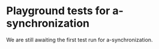 # Playground tests for a-synchronization
We are still awaiting the first test run for a-synchronization.
